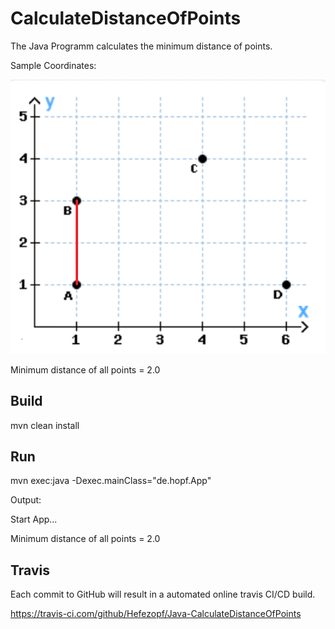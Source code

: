 # CalculateDistanceOfPoints
The Java Programm calculates the minimum distance of points.

Sample Coordinates: 

![Coordinates](src/main/resources/Coordinates.png "Coordinates")

Minimum distance of all points = 2.0

## Build
mvn clean install

## Run
mvn exec:java -Dexec.mainClass="de.hopf.App"

Output:

Start App...

Minimum distance of all points = 2.0

## Travis

Each commit to GitHub will result in a automated online travis CI/CD build.

https://travis-ci.com/github/Hefezopf/Java-CalculateDistanceOfPoints
